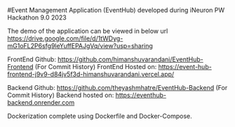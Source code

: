 #Event Management Application (EventHub) developed during iNeuron PW Hackathon 9.0 2023

The demo of the application can be viewed in below url
https://drive.google.com/file/d/1tWDyg-mG1oFL2P6sfg9leYuffEPAJgVq/view?usp=sharing

FrontEnd Github: https://github.com/himanshuvarandani/EventHub-Frontend (For Commit History)
FrontEnd Hosted on: https://event-hub-frontend-j9v9-d84jv5f3d-himanshuvarandani.vercel.app/

Backend Github: https://github.com/theyashmhatre/EventHub-Backend (For Commit History)
Backend hosted on: https://eventhub-backend.onrender.com

Dockerization complete using Dockerfile and Docker-Compose.
